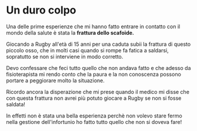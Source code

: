 # Un duro colpo

Una delle prime esperienze che mi hanno fatto entrare in contatto con il mondo della salute è stata la **frattura dello scafoide.** 

Giocando a Rugby all'età di 15 anni per una caduta subii la frattura di questo piccolo osso, che in molti casi quando si rompe fa fatica a saldarsi, sopratutto se non si interviene in modo corretto.

Devo confessare che feci tutto quello che non andava fatto e che adesso da fisioterapista mi rendo conto che la paura e la non conoscenza possono portare a peggiorare molto la situazione.

Ricordo ancora la disperazione che mi prese quando il medico mi disse che con questa frattura non avrei più potuto giocare a Rugby se non si fosse saldata! 





In effetti non è stata una bella esperienza perchè non volevo stare fermo nella gestione dell'infortunio ho fatto tutto quello che non si doveva fare! 








<!--stackedit_data:
eyJoaXN0b3J5IjpbOTU1MzI3MzQ3LC01OTg4NzUwMzJdfQ==
-->